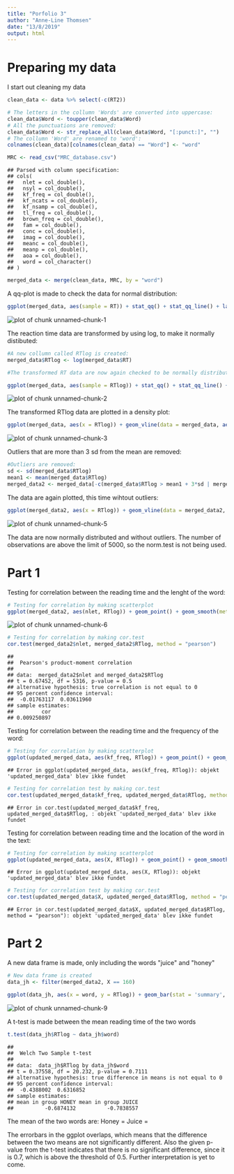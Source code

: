 ```yaml
---
title: "Porfolio 3"
author: "Anne-Line Thomsen"
date: "13/8/2019"
output: html
---
```



# Preparing my data

I start out cleaning my data



```r
clean_data <- data %>% select(-c(RT2))

# The letters in the collumn 'Words' are converted into uppercase:
clean_data$Word <- toupper(clean_data$Word)
# All the punctuations are removed:
clean_data$Word <- str_replace_all(clean_data$Word, "[:punct:]", "")
# The collumn 'Word' are renamed to 'word':
colnames(clean_data)[colnames(clean_data) == "Word"] <- "word"

MRC <- read_csv("MRC_database.csv")
```

```
## Parsed with column specification:
## cols(
##   nlet = col_double(),
##   nsyl = col_double(),
##   kf_freq = col_double(),
##   kf_ncats = col_double(),
##   kf_nsamp = col_double(),
##   tl_freq = col_double(),
##   brown_freq = col_double(),
##   fam = col_double(),
##   conc = col_double(),
##   imag = col_double(),
##   meanc = col_double(),
##   meanp = col_double(),
##   aoa = col_double(),
##   word = col_character()
## )
```

```r
merged_data <- merge(clean_data, MRC, by = "word")
```



A qq-plot is made to check the data for normal distribution:



```r
ggplot(merged_data, aes(sample = RT)) + stat_qq() + stat_qq_line() + labs(title = "Reaction Time and Normal line", y = "Word length", x = "Expected value") + theme_minimal()
```

![plot of chunk unnamed-chunk-1](figure/unnamed-chunk-1-1.png)



The reaction time data are transformed by using log, to make it normally distibuted:



```r
#A new collumn called RTlog is created:
merged_data$RTlog <- log(merged_data$RT)

#The transformed RT data are now again checked to be normally distributed:

ggplot(merged_data, aes(sample = RTlog)) + stat_qq() + stat_qq_line() + labs(title = "RTlog with Normal line", y = "Word length", x = "Expected value") + theme_minimal()
```

![plot of chunk unnamed-chunk-2](figure/unnamed-chunk-2-1.png)



The transformed RTlog data are plotted in a density plot:



```r
ggplot(merged_data, aes(x = RTlog)) + geom_vline(data = merged_data, aes(xintercept = mean(RTlog) + 3*sd(RTlog)), colour = "black", linetype = "dotted") + geom_vline(data = merged_data, aes(xintercept = mean(RTlog) - 3*sd(RTlog)), colour = "black", linetype = "dotted") + geom_histogram(aes(y = ..density..), color = "darkgreen", fill = "darkgreen", binwidth = .01) + stat_function(fun = dnorm, args = list(mean = mean(merged_data$RTlog, na.rm = TRUE), sd = sd(merged_data$RTlog, na.rm = TRUE)), colour = "black", size = 0.5) + labs(title = "Density Plot of Reaction Times with Normal Line", y = "Density", x = "Reaction time") + theme_minimal()
```

![plot of chunk unnamed-chunk-3](figure/unnamed-chunk-3-1.png)



Outliers that are more than 3 sd from the mean are removed:



```r
#Outliers are removed:
sd <- sd(merged_data$RTlog)
mean1 <- mean(merged_data$RTlog)
merged_data2 <- merged_data[-c(merged_data$RTlog > mean1 + 3*sd | merged_data$RTlog < mean1 - 3*sd),]
```



The data are again plotted, this time wihtout outliers:



```r
ggplot(merged_data2, aes(x = RTlog)) + geom_vline(data = merged_data2, aes(xintercept = mean(RTlog) + 3*sd(RTlog)), colour = "black", linetype = "dotted") + geom_vline(data = merged_data2, aes(xintercept = mean(RTlog) - 3*sd(RTlog)), colour = "black", linetype = "dotted") + geom_histogram(aes(y = ..density..), color = "darkgreen", fill = "darkgreen", binwidth = .01) + stat_function(fun = dnorm, args = list(mean = mean(merged_data2$RTlog, na.rm = TRUE), sd = sd(merged_data2$RTlog, na.rm = TRUE)), colour = "black", size = 1) + labs(title = "Density Plot of Reaction Times with Normal Line", y = "Density", x = "Reaction time") + theme_minimal()
```

![plot of chunk unnamed-chunk-5](figure/unnamed-chunk-5-1.png)



The data are now normally distributed and without outliers. The number of observations are above the limit of 5000, so the norm.test is not being used. 



# Part 1

Testing for correlation between the reading time and the lenght of the word:



```r
# Testing for correlation by making scatterplot
ggplot(merged_data2, aes(nlet, RTlog)) + geom_point() + geom_smooth(method = "lm", colour = "darkgreen") + ggtitle('Scatter plot of RTlog and word length')
```

![plot of chunk unnamed-chunk-6](figure/unnamed-chunk-6-1.png)

```r
# Testing for correlation by making cor.test
cor.test(merged_data2$nlet, merged_data2$RTlog, method = "pearson")
```

```
## 
## 	Pearson's product-moment correlation
## 
## data:  merged_data2$nlet and merged_data2$RTlog
## t = 0.67452, df = 5316, p-value = 0.5
## alternative hypothesis: true correlation is not equal to 0
## 95 percent confidence interval:
##  -0.01763117  0.03611960
## sample estimates:
##         cor 
## 0.009250897
```



Testing  for correlation between the reading time and the frequency of the word:



```r
# Testing for correlation by making scatterplot
ggplot(updated_merged_data, aes(kf_freq, RTlog)) + geom_point() + geom_smooth(method = "lm", colour = "darkgreen") + ggtitle('Scatter plot of RTlog and word frequency')
```

```
## Error in ggplot(updated_merged_data, aes(kf_freq, RTlog)): objekt 'updated_merged_data' blev ikke fundet
```

```r
# Testing for correlation test by making cor.test
cor.test(updated_merged_data$kf_freq, updated_merged_data$RTlog, method = "pearson")
```

```
## Error in cor.test(updated_merged_data$kf_freq, updated_merged_data$RTlog, : objekt 'updated_merged_data' blev ikke fundet
```



Testing for correlation between reading time and the location of the word in the text:



```r
# Testing for correlation by making scatterplot
ggplot(updated_merged_data, aes(X, RTlog)) + geom_point() + geom_smooth(method = "lm", colour = "darkgreen") + ggtitle('Scatter plot of RTlog and the words location in the text')
```

```
## Error in ggplot(updated_merged_data, aes(X, RTlog)): objekt 'updated_merged_data' blev ikke fundet
```

```r
# Testing for correlation test by making cor.test
cor.test(updated_merged_data$X, updated_merged_data$RTlog, method = "pearson")
```

```
## Error in cor.test(updated_merged_data$X, updated_merged_data$RTlog, method = "pearson"): objekt 'updated_merged_data' blev ikke fundet
```



# Part 2

A new data frame is made, only including the words "juice" and "honey"



```r
# New data frame is created
data_jh <- filter(merged_data2, X == 160)

ggplot(data_jh, aes(x = word, y = RTlog)) + geom_bar(stat = 'summary', fun.y = mean, width = 0.5, fill = "darkgreen") + geom_errorbar(stat = 'summary', fun.data = mean_se, width = 0.2) + labs(x = "Stimulus", y = "reaction time") + theme_minimal()
```

![plot of chunk unnamed-chunk-9](figure/unnamed-chunk-9-1.png)



A t-test is made between the mean reading time of the two words



```r
t.test(data_jh$RTlog ~ data_jh$word)
```

```
## 
## 	Welch Two Sample t-test
## 
## data:  data_jh$RTlog by data_jh$word
## t = 0.37558, df = 20.232, p-value = 0.7111
## alternative hypothesis: true difference in means is not equal to 0
## 95 percent confidence interval:
##  -0.4388002  0.6316852
## sample estimates:
## mean in group HONEY mean in group JUICE 
##          -0.6874132          -0.7838557
```



The mean of the two words are:
Honey = 
Juice = 

The errorbars in the ggplot overlaps, which means that the difference between the two means are not significantly different. Also the given p-value from the t-test indicates that there is no significant difference, since it is 0.7, which is above the threshold of 0.5. Further interpretation is yet to come. 
